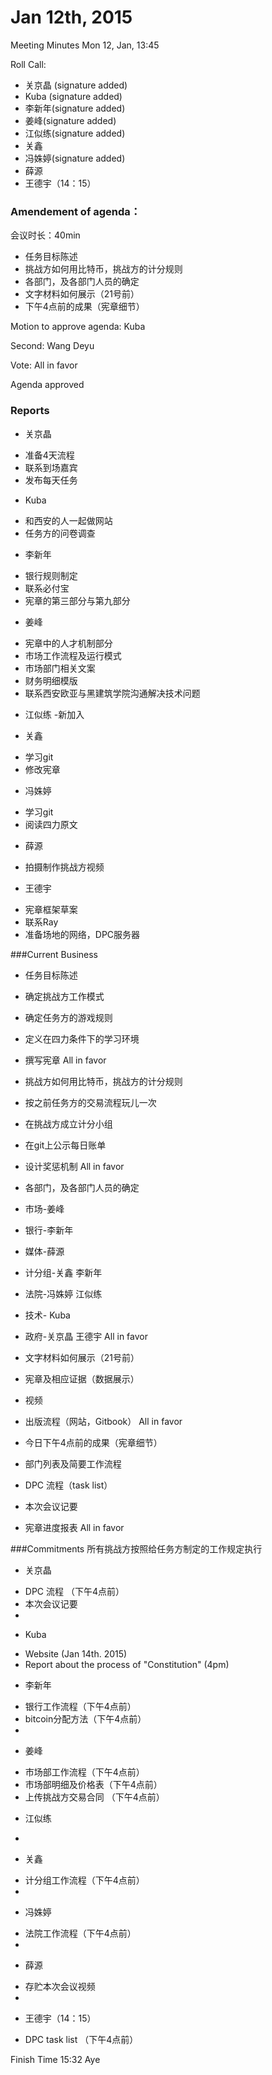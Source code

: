 ﻿# Jan 12th, 2015

Meeting Minutes Mon 12, Jan, 13:45

Roll Call:
* 关京晶 (signature added)
* Kuba (signature added)
* 李新年(signature added)
* 姜峰(signature added)
* 江似练(signature added)
* 关鑫
* 冯姝婷(signature added)
* 薛源
* 王德宇（14：15）

### Amendement of agenda：

会议时长：40min
- 任务目标陈述
- 挑战方如何用比特币，挑战方的计分规则
- 各部门，及各部门人员的确定
- 文字材料如何展示（21号前）
- 下午4点前的成果（宪章细节）

Motion to approve agenda: Kuba

Second: Wang Deyu

Vote: All in favor

Agenda approved

### Reports

* 关京晶
 - 准备4天流程
 - 联系到场嘉宾
 - 发布每天任务

* Kuba
 - 和西安的人一起做网站
 - 任务方的问卷调查

* 李新年
 - 银行规则制定
 - 联系必付宝
 - 宪章的第三部分与第九部分

* 姜峰
 - 宪章中的人才机制部分
 - 市场工作流程及运行模式
 - 市场部门相关文案
 - 财务明细模版
 - 联系西安欧亚与黑建筑学院沟通解决技术问题

* 江似练
 -新加入

* 关鑫
 - 学习git
 - 修改宪章

* 冯姝婷
 - 学习git
 - 阅读四力原文

* 薛源
 - 拍摄制作挑战方视频

* 王德宇
 - 宪章框架草案
 - 联系Ray
 - 准备场地的网络，DPC服务器


###Current Business
- 任务目标陈述
 - 确定挑战方工作模式
 - 确定任务方的游戏规则
 - 定义在四力条件下的学习环境
 - 撰写宪章
All in favor

- 挑战方如何用比特币，挑战方的计分规则
 - 按之前任务方的交易流程玩儿一次
 - 在挑战方成立计分小组
 - 在git上公示每日账单
 - 设计奖惩机制
All in favor

- 各部门，及各部门人员的确定
 - 市场-姜峰
 - 银行-李新年
 - 媒体-薛源
 - 计分组-关鑫 李新年
 - 法院-冯姝婷 江似练
 - 技术- Kuba
 - 政府-关京晶 王德宇
All in favor

- 文字材料如何展示（21号前）
 - 宪章及相应证据（数据展示）
 - 视频
 - 出版流程（网站，Gitbook）
 All in favor

- 今日下午4点前的成果（宪章细节）
 - 部门列表及简要工作流程
 - DPC 流程（task list）
 - 本次会议记要
 - 宪章进度报表
 All in favor

###Commitments
所有挑战方按照给任务方制定的工作规定执行

* 关京晶
 - DPC 流程 （下午4点前）
 - 本次会议记要
 -

* Kuba
 - Website (Jan 14th. 2015)
 - Report about the process of "Constitution" (4pm)

* 李新年
 - 银行工作流程（下午4点前）
 - bitcoin分配方法（下午4点前）
 -
* 姜峰
 - 市场部工作流程（下午4点前）
 - 市场部明细及价格表（下午4点前）
 - 上传挑战方交易合同 （下午4点前）

* 江似练
 -

* 关鑫
 - 计分组工作流程（下午4点前）
 -
* 冯姝婷
 - 法院工作流程（下午4点前）
 -
* 薛源
 - 存贮本次会议视频
 -
* 王德宇（14：15）
 - DPC task list （下午4点前）

Finish Time 15:32
Aye











